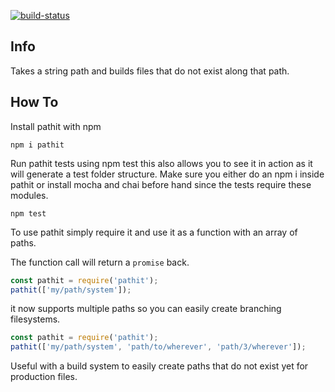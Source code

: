 [![build-status](https://pipelines-badges-service.useast.staging.atlassian.io/badge/atlassian/confluence-web-components.svg)](https://bitbucket.org/atlassian/pathit/addon/pipelines/home)

## Info
Takes a string path and builds files that do not exist along that path.

## How To

Install pathit with npm
```
npm i pathit
```

Run pathit tests using npm test this also allows you to see it in action as it will generate a test folder structure.
Make sure you either do an npm i inside pathit or install mocha and chai before hand since the tests require these modules.
```
npm test
```

To use pathit simply require it and use it as a function with an array of paths.

The function call will return a `promise` back.

```js
const pathit = require('pathit');
pathit(['my/path/system']);
```

it now supports multiple paths so you can easily create branching filesystems.
```js
const pathit = require('pathit');
pathit(['my/path/system', 'path/to/wherever', 'path/3/wherever']);
```

Useful with a build system to easily create paths that do not exist yet for production files.
